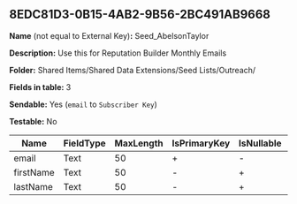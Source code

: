 ## 8EDC81D3-0B15-4AB2-9B56-2BC491AB9668

**Name** (not equal to External Key)**:** Seed_AbelsonTaylor

**Description:** Use this for Reputation Builder Monthly Emails

**Folder:** Shared Items/Shared Data Extensions/Seed Lists/Outreach/

**Fields in table:** 3

**Sendable:** Yes (`email` to `Subscriber Key`)

**Testable:** No

| Name | FieldType | MaxLength | IsPrimaryKey | IsNullable | DefaultValue |
| --- | --- | --- | --- | --- | --- |
| email | Text | 50 | + | - |  |
| firstName | Text | 50 | - | + |  |
| lastName | Text | 50 | - | + |  |
